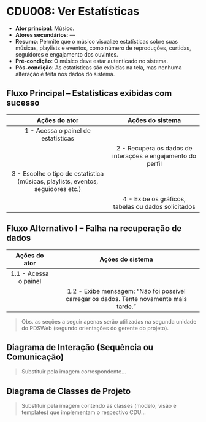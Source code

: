 # CDU008: Ver Estatísticas

- **Ator principal**: Músico.
- **Atores secundários**: —
- **Resumo**: Permite que o músico visualize estatísticas sobre suas músicas, playlists e eventos, como número de reproduções, curtidas, seguidores e engajamento dos ouvintes.
- **Pré-condição**: O músico deve estar autenticado no sistema.
- **Pós-condição**: As estatísticas são exibidas na tela, mas nenhuma alteração é feita nos dados do sistema.

## Fluxo Principal – Estatísticas exibidas com sucesso
| Ações do ator | Ações do sistema |
| :-----------------: | :-----------------: | 
| 1 - Acessa o painel de estatísticas                                              | | 
|                                                                                  | 2 - Recupera os dados de interações e engajamento do perfil |
| 3 - Escolhe o tipo de estatística (músicas, playlists, eventos, seguidores etc.) | | 
|                                                                                  |4 - Exibe os gráficos, tabelas ou dados solicitados |

## Fluxo Alternativo I – Falha na recuperação de dados
| Ações do ator | Ações do sistema |
| :-----------------: | :-----------------: | 
| 1.1 - Acessa o painel	| | 
|                       | 1.2 - Exibe mensagem: “Não foi possível carregar os dados. Tente novamente mais tarde.” |

> Obs. as seções a seguir apenas serão utilizadas na segunda unidade do PDSWeb (segundo orientações do gerente do projeto).

## Diagrama de Interação (Sequência ou Comunicação)

> Substituir pela imagem correspondente...

## Diagrama de Classes de Projeto

> Substituir pela imagem contendo as classes (modelo, visão e templates) que implementam o respectivo CDU...